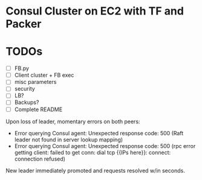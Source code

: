 # Consul Cluster on EC2 with TF and Packer

# TODOs
- [ ] FB.py
- [ ] Client cluster + FB exec
- [ ] misc parameters
- [ ] security
- [ ] LB?
- [ ] Backups?
- [ ] Complete README

Upon loss of leader, momentary errors on both peers: 
- Error querying Consul agent: Unexpected response code: 500 (Raft leader not found in server lookup mapping)
- Error querying Consul agent: Unexpected response code: 500 (rpc error getting client: failed to get conn: dial tcp {{IPs here}}: connect: connection refused)

New leader immediately promoted and requests resolved w/in seconds.
